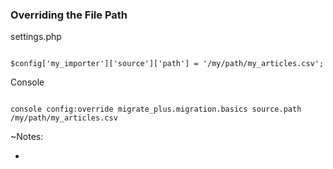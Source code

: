 ### Overriding the File Path

settings.php

<pre><code class="php">
$config['my_importer']['source']['path'] = '/my/path/my_articles.csv';
</code></pre>

Console

<pre><code class="bash">
console config:override migrate_plus.migration.basics source.path /my/path/my_articles.csv
</code></pre>

~Notes:

*
